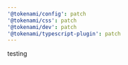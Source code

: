 ```yaml
---
'@tokenami/config': patch
'@tokenami/css': patch
'@tokenami/dev': patch
'@tokenami/typescript-plugin': patch
---
```


testing
